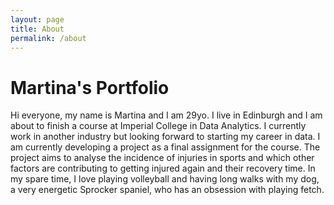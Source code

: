 ```yaml
---
layout: page
title: About
permalink: /about
---
```


# Martina's Portfolio

Hi everyone, my name is Martina and I am 29yo. I live in Edinburgh and I am about to finish a course at Imperial College in Data Analytics. I currently work in another industry but looking forward to starting my career in data. I am currently developing a project as a final assignment for the course. The project aims to analyse the incidence of injuries in sports and which other factors are contributing to getting injured again and their recovery time. In my spare time, I love playing volleyball and having long walks with my dog, a very energetic Sprocker spaniel, who has an obsession with playing fetch.
